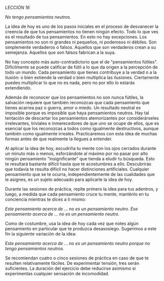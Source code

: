 *LECCIÓN 16*

*No tengo pensamientos neutros.*

La idea de hoy es uno de los pasos iniciales en el proceso de desvanecer la creencia de que tus pensamientos no tienen ningún efecto. Todo lo que ves es el resultado de tus pensamientos. En esto no hay excepciones. Los pensamientos no son ni grandes ni pequeños, ni poderosos ni débiles. Son simplemente verdaderos o falsos. Aquellos que son verdaderos crean a su semejanza. Aquellos que son falsos fabrican a la suya.

No hay concepto más auto-contradictorio que el de "pensamientos fútiles". Difícilmente se puede calificar de fútil a lo que da origen a la percepción de todo un mundo. Cada pensamiento que tienes contribuye a la verdad o a la ilusión: o bien extiende la verdad o bien multiplica las ilusiones. Ciertamente puedes multiplicar lo que no es nada, pero no por ello lo estarás extendiendo.

Además de reconocer que los pensamientos no son nunca fútiles, la salvación requiere que también reconozcas que cada pensamiento que tienes acarrea paz o guerra, amor o miedo. Un resultado neutral es imposible porque es imposible que haya pensamientos neutros. Hay tal tentación de descartar los pensamientos atemorizantes por considerárseles irrelevantes, triviales e inmerecedores de que uno se ocupe de ellos, que es esencial que los reconozcas a todos como igualmente destructivos, aunque también como igualmente irreales. Practicaremos con esta idea de muchas formas antes de que realmente la llegues a entender.

Al aplicar la idea de hoy, escudriña tu mente con los ojos cerrados durante un minuto más o menos, esforzándote al máximo por no pasar por alto ningún pensamiento "insignificante" que tienda a eludir tu búsqueda. Esto te resultará bastante difícil hasta que te acostumbres a ello. Descubrirás que todavía te resulta difícil no hacer distinciones artificiales. Cualquier pensamiento que se te ocurra, independientemente de las cualidades que le asignes, es un sujeto adecuado para aplicarle la idea de hoy.

Durante las sesiones de práctica, repite primero la idea para tus adentros, y luego, a medida que cada pensamiento cruce tu mente, manténlo en tu conciencia mientras te dices a ti mismo:

_Este pensamiento acerca de ... no es un pensamiento neutro._
_Ese pensamiento acerca de ... no es un pensamiento neutro._

Como de costumbre, usa la idea de hoy cada vez que notes algún pensamiento en particular que te produzca desasosiego. Sugerimos a este fin la siguiente variación de la idea:

_Este pensamiento acerca de ... no es un pensamiento neutro porque no tengo pensamientos neutros._

Se recomiendan cuatro o cinco sesiones de práctica en caso de que te resulten relativamente fáciles. De experimentar tensión, tres serán suficientes. La duración del ejercicio debe reducirse asimismo si experimentas cualquier sensación de incomodidad.